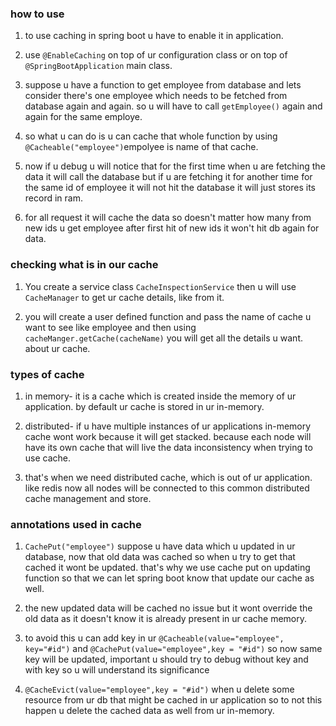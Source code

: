 ### how to use
1. to use caching in spring boot u have to enable it in application.

2. use `@EnableCaching` on top of ur configuration class or on top of `@SpringBootApplication` main class.

3. suppose u have a function to get employee from database and lets consider there's one employee which needs to be fetched from database again and again. so u will have to call `getEmployee()` again and again for the same employe. 

4. so what u can do is u can cache that whole function by using `@Cacheable("employee")`empolyee is name of that cache. 

5. now if u debug u will notice that for the first time when u are fetching the data it will call the database but if u are fetching it for another time for the same id of employee it will not hit the database it will just stores its record in ram.

6. for all request it will cache the data so doesn't matter how many from new ids u get employee after first hit of new ids it won't hit db again for data.

### checking what is in our cache
1. You create a service class `CacheInspectionService` then u will use `CacheManager`
to get ur cache details, like from it.

2. you will create a user defined function and pass the name of cache u want to see like employee and then using `cacheManger.getCache(cacheName)` you will get all the details u want. about ur cache.

### types of cache
1. in memory- it is a cache which is created inside the memory of ur application. by default ur cache is stored in ur in-memory.

2. distributed- if u have multiple instances of ur applications in-memory cache wont work because it will get stacked.  because each node will have its own cache that will live the data inconsistency when trying to use cache.

3. that's when we need distributed cache, which is out of ur application. like redis now all nodes will be connected to this common distributed cache management and store.


### annotations used in cache
1. `CachePut("employee")` suppose u have data which u updated in ur database, now that old data was cached so when u try to get that cached it wont be updated. that's why we use cache put on updating function so that we can let spring boot know that update our cache as well.

2. the new updated data will be cached no issue but it wont override the old data as it doesn't know it is already present in ur cache memory. 

3. to avoid this u can add key in ur `@Cacheable(value="employee", key="#id")` and `@CachePut(value="employee",key = "#id")` so now same key will be updated, important u should try to debug without key and with key so u will understand its significance

4. `@CacheEvict(value="employee",key = "#id")` when u delete some resource from ur db that might be cached in ur application so to not this happen u delete the cached data as well from ur in-memory.